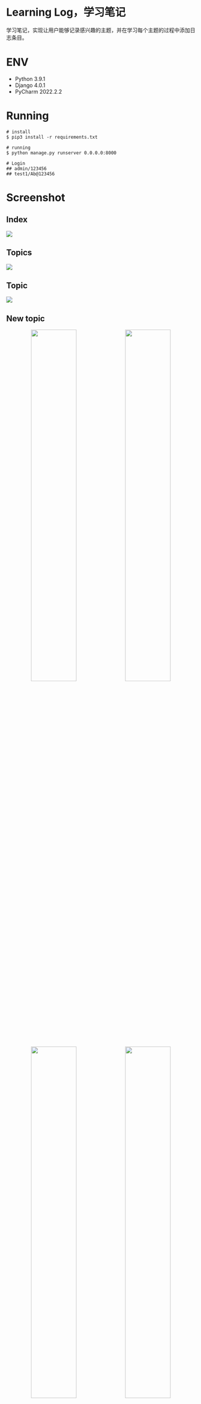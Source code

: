 # Learning Log，学习笔记
学习笔记，实现让用户能够记录感兴趣的主题，并在学习每个主题的过程中添加日志条目。

# ENV
- Python 3.9.1
- Django 4.0.1
- PyCharm 2022.2.2

# Running
```shell
# install
$ pip3 install -r requirements.txt

# running
$ python manage.py runserver 0.0.0.0:8000

# Login
## admin/123456
## test1/Ab@123456
```

# Screenshot
## Index
![](.README_images/48ca9253.png)

## Topics
![](.README_images/c9e54592.png)

## Topic
![](.README_images/51128852.png)

## New topic
<div align="center">
   <img src=".README_images/99c5acaf.png" width = "49%">
   <img src=".README_images/6e32c439.png" width = "49%">
</div>
<div align="center">
   <img src=".README_images/0f5a3640.png" width = "49%">
   <img src=".README_images/ed35fe38.png" width = "49%">
</div>

## New entry  
![](.README_images/31e27ea5.png)
<div align="center">
   <img src=".README_images/1c49fd28.png" width = "49%">
   <img src=".README_images/cbcdd5f2.png" width = "49%">
</div>

## Edit entry
<div align="center">
   <img src=".README_images/eb05b0aa.png" width = "49%">
   <img src=".README_images/d37ab210.png" width = "49%">
</div>

## User login
<div align="center">
   <img src=".README_images/7ecff753.png" width = "49%">
   <img src=".README_images/6ffad55d.png" width = "49%">
</div>

## User logout
<div align="center">
   <img src=".README_images/5f9d4864.png" width = "49%">
   <img src=".README_images/679ca9b2.png" width = "49%">
</div>

## User register
![](.README_images/3cae7aad.png)
<div align="center">
   <img src=".README_images/8f3b008f.png" width = "49%">
   <img src=".README_images/1a51b23c.png" width = "49%">
</div>
